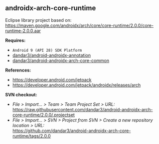 ## androidx-arch-core-runtime

Eclipse library project based on:<br/>
https://maven.google.com/androidx/arch/core/core-runtime/2.0.0/core-runtime-2.0.0.aar

**Requires:**
- `Android 9 (API 28) SDK Platform`
- [dandar3/android-androidx-annotation](https://github.com/dandar3/android-androidx-annotation/tree/1.0.0)
- [dandar3/android-androidx-arch-core-common](https://github.com/dandar3/android-androidx-arch-core-common/tree/2.0.0)


**References:**
- https://developer.android.com/jetpack
- https://developer.android.com/jetpack/androidx/releases/arch

**SVN checkout:**
- _File > Import... > Team > Team Project Set > URL:_<br/>
  https://raw.githubusercontent.com/dandar3/android-androidx-arch-core-runtime/2.0.0/.projectset
- _File > Import... > SVN > Project from SVN > Create a new repository location > URL:_<br/>
  https://github.com/dandar3/android-androidx-arch-core-runtime/tags/2.0.0
